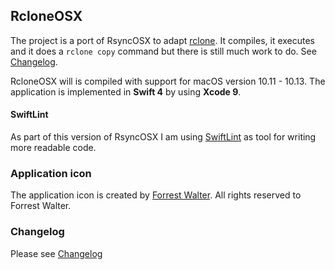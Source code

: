 ## RcloneOSX

The project is a port of RsyncOSX to adapt [rclone](https://rclone.org/). It compiles, it executes and it does a `rclone copy` command but there is still much work to do. See [Changelog](docs/RcloneOSX/Changelog.md).

RcloneOSX will is compiled with support for macOS version 10.11 - 10.13. The application is implemented in **Swift 4** by using **Xcode 9**.

#### SwiftLint

As part of this version of RsyncOSX I am using [SwiftLint](https://github.com/realm/SwiftLint) as tool for writing more readable code.

### Application icon

The application icon is created by [Forrest Walter](http://www.forrestwalter.com/). All rights reserved to Forrest Walter.

### Changelog

Please see [Changelog](docs/RcloneOSX/Changelog.md)
